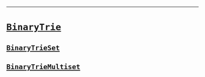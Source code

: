_____

# [`BinaryTrie`](https://github.com/titanium-22/Library_py/tree/main/DataStructures/BinaryTrie)


## [`BinaryTrieSet`](BinaryTrieSet.md)


## [`BinaryTrieMultiset`](BinaryTrieMultiset.md)

